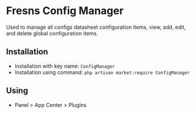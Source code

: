 # Fresns Config Manager

Used to manage all configs datasheet configuration items, view, add, edit, and delete global configuration items.

## Installation

- Installation with key name: `ConfigManager`
- Installation using command: `php artisan market:require ConfigManager`

## Using

- Panel > App Center > Plugins
